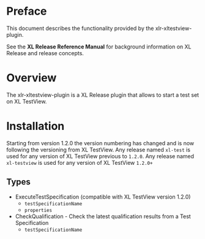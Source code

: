 # Preface #

This document describes the functionality provided by the xlr-xltestview-plugin.

See the **XL Release Reference Manual** for background information on XL Release and release concepts.

# Overview #

The xlr-xltestview-plugin is a XL Release plugin that allows to start a test set on XL TestView.

# Installation #

Starting from version 1.2.0 the version numbering has changed and is now following the versioning from XL TestView.
Any release named `xl-test` is used for any version of XL TestView previous to `1.2.0`.
Any release named `xl-testview` is used for any version of XL TestView `1.2.0+`

## Types ##

+ ExecuteTestSpecification (compatible with XL TestView version 1.2.0)
  * `testSpecificationName`
  * `properties`
+ CheckQualification - Check the latest qualification results from a Test Specification
  * `testSpecificationName`
